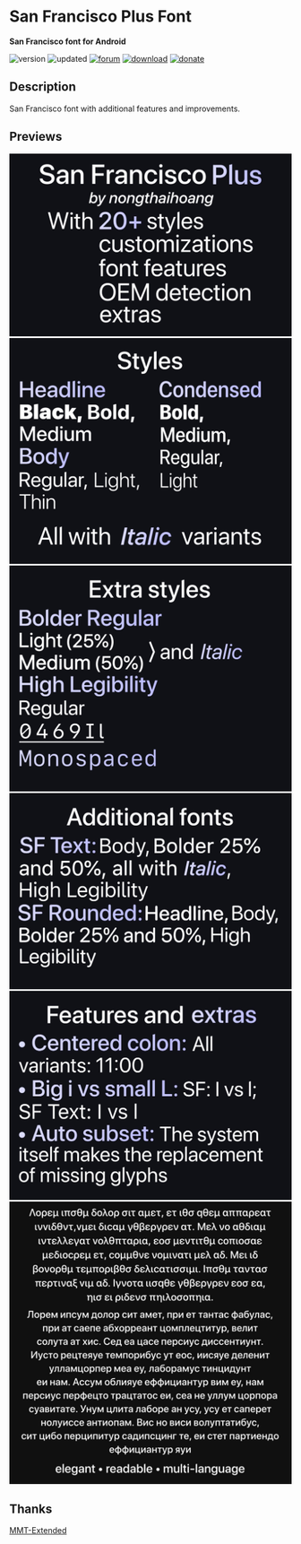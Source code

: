 # San Francisco Plus Font
**San Francisco font for Android**

![version](https://img.shields.io/badge/Version-3.1-brightgreen.svg) 
![updated](https://img.shields.io/badge/Updated-Apr_07,_2020-green.svg) 
[![forum](https://img.shields.io/badge/Forum-XDA-orange.svg)](https://forum.xda-developers.com/apps/magisk/font-headline-fonts-nongthaihoang-t3886349) 
[![download](https://img.shields.io/badge/Download-↓-yellow.svg)](https://github.com/nongthaihoang/san_francisco_plus_font/releases)
[![donate](https://img.shields.io/badge/Donate-Paypal-blue.svg)](https://paypal.me/nongthaihoang)
 
## Description
San Francisco font with additional features and improvements.

## Previews
![img](https://raw.githubusercontent.com/nongthaihoang/gs_images/master/sfp/1.jpg)
![img](https://raw.githubusercontent.com/nongthaihoang/gs_images/master/sfp/2.jpg)
![img](https://raw.githubusercontent.com/nongthaihoang/gs_images/master/sfp/3.jpg)
![img](https://raw.githubusercontent.com/nongthaihoang/gs_images/master/sfp/4.jpg)
![img](https://raw.githubusercontent.com/nongthaihoang/gs_images/master/sfp/5.jpg)
![img](https://raw.githubusercontent.com/nongthaihoang/gs_images/master/sfp/6.jpg)

## Thanks
[MMT-Extended](https://github.com/Zackptg5/MMT-Extended)
